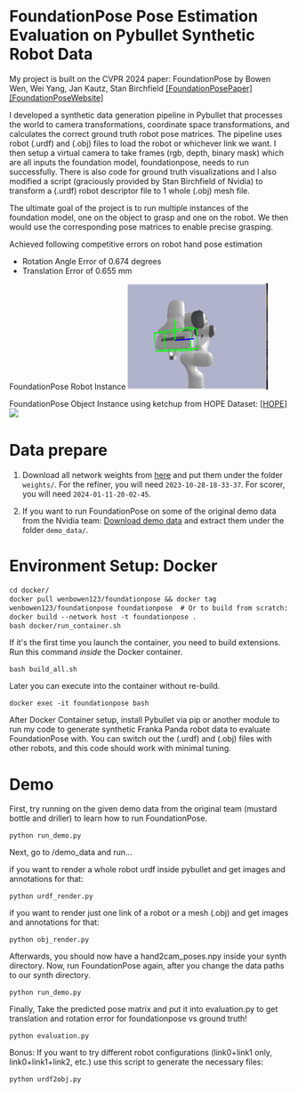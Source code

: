 # FoundationPose Pose Estimation Evaluation on Pybullet Synthetic Robot Data


My project is built on the CVPR 2024 paper: FoundationPose by Bowen Wen, Wei Yang, Jan Kautz, Stan Birchfield
[[FoundationPosePaper]](https://arxiv.org/abs/2312.08344) [[FoundationPoseWebsite]](https://nvlabs.github.io/FoundationPose/)

I developed a synthetic data generation pipeline in Pybullet that processes the world to camera transformations, coordinate space transformations, 
and calculates the correct ground truth robot pose matrices. The pipeline uses robot (.urdf) and (.obj) files to load the robot or whichever link we want.
I then setup a virtual camera to take frames (rgb, depth, binary mask) which are all inputs the foundation model, foundationpose, needs to run successfully.
There is also code for ground truth visualizations and I also modified a script (graciously provided by Stan Birchfield of Nvidia) to 
transform a (.urdf) robot descriptor file to 1 whole (.obj) mesh file.

The ultimate goal of the project is to run multiple instances of the foundation model, one on the object to grasp and one on the robot. We then would use
the corresponding pose matrices to enable precise grasping.

Achieved following competitive errors on robot hand pose estimation
- Rotation Angle Error of 0.674 degrees
- Translation Error of 0.655 mm


FoundationPose Robot Instance
<img src="assets/FposePanda100.gif" width="50%">

FoundationPose Object Instance using ketchup from HOPE Dataset: [[HOPE]](https://github.com/swtyree/hope-dataset)
<img src="assets/fp_ketchup.gif" width="50%">


# Data prepare
1) Download all network weights from [here](https://drive.google.com/drive/folders/1DFezOAD0oD1BblsXVxqDsl8fj0qzB82i?usp=sharing) and put them under the folder `weights/`. For the refiner, you will need `2023-10-28-18-33-37`. For scorer, you will need `2024-01-11-20-02-45`.

1) If you want to run FoundationPose on some of the original demo data from the Nvidia team: [Download demo data](https://drive.google.com/drive/folders/1pRyFmxYXmAnpku7nGRioZaKrVJtIsroP?usp=sharing) and extract them under the folder `demo_data/`. 




# Environment Setup: Docker
  ```
  cd docker/
  docker pull wenbowen123/foundationpose && docker tag wenbowen123/foundationpose foundationpose  # Or to build from scratch: docker build --network host -t foundationpose .
  bash docker/run_container.sh
  ```


If it's the first time you launch the container, you need to build extensions. Run this command *inside* the Docker container.
```
bash build_all.sh
```

Later you can execute into the container without re-build.
```
docker exec -it foundationpose bash
```

After Docker Container setup, install Pybullet via pip or another module to run my code to generate synthetic Franka Panda robot data to evaluate FoundationPose with. You can switch out the (.urdf) and (.obj) files with other robots, and this code should work with minimal tuning.


# Demo

First, try running on the given demo data from the original team (mustard bottle and driller) to learn how to run FoundationPose.

```
python run_demo.py
```

Next, go to /demo_data and run...

if you want to render a whole robot urdf inside pybullet and get images and annotations for that:
```
python urdf_render.py
```

if you want to render just one link of a robot or a mesh (.obj) and get images and annotations for that:
```
python obj_render.py
```

Afterwards, you should now have a hand2cam_poses.npy inside your synth directory.
Now, run FoundationPose again, after you change the data paths to our synth directory.
```
python run_demo.py
```

Finally, Take the predicted pose matrix and put it into evaluation.py to get translation and rotation error for foundationpose vs ground truth!
```
python evaluation.py
```


Bonus: If you want to try different robot configurations (link0+link1 only, link0+link1+link2, etc.) use this script to generate the necessary files:
```
python urdf2obj.py
```

